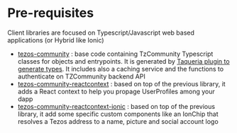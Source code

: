 # Pre-requisites

Client libraries are focused on Typescript/Javascript web based applications (or Hybrid like Ionic)

- [tezos-community](https://www.npmjs.com/package/@marigold-dev/tezos-community) : base code containing TzCommunity Typescript classes for objects and entrypoints. It is generated by [Taqueria plugin to generate types](https://taqueria.io/docs/plugins/plugin-contract-types/). It includes also a caching service and the functions to authenticate on TZCommunity backend API
- [tezos-community-reactcontext](https://www.npmjs.com/package/@marigold-dev/tezos-community-reactcontext) : based on top of the previous library, it adds a React context to help you propage UserProfiles among your dapp
- [tezos-community-reactcontext-ionic](https://www.npmjs.com/package/@marigold-dev/tezos-community-reactcontext-ionic) : based on top of the previous library, it add some specific custom components like an IonChip that resolves a Tezos address to a name, picture and social account logo
